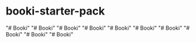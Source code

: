 # booki-starter-pack
"# Booki" 
"# Booki" 
"# Booki" 
"# Booki" 
"# Booki" 
"# Booki" 
"# Booki" 
"# Booki" 
"# Booki" 
"# Booki" 
